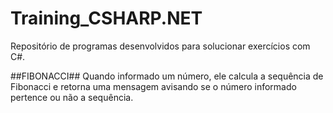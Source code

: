 # Training_CSHARP.NET
Repositório de programas desenvolvidos para solucionar exercícios com C#.


##FIBONACCI##
Quando informado um número, ele calcula a sequência de Fibonacci e retorna uma mensagem avisando se o número informado pertence ou não a sequência.
